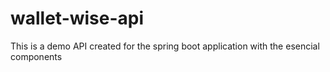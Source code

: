 # wallet-wise-api
This is a demo API created for the spring boot application with the esencial components 

